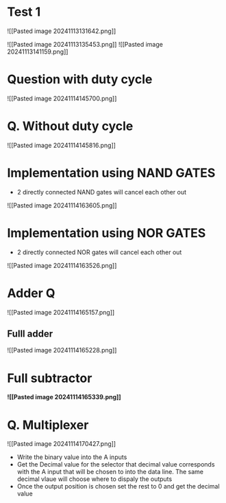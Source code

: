 # Test 1



![[Pasted image 20241113131642.png]]

![[Pasted image 20241113135453.png]]
![[Pasted image 20241113141159.png]]
# Question with duty cycle

![[Pasted image 20241114145700.png]]

# Q. Without duty cycle
![[Pasted image 20241114145816.png]]

# Implementation using NAND GATES

- 2 directly connected NAND gates will cancel each other out

![[Pasted image 20241114163605.png]]


# Implementation using NOR GATES

- 2 directly connected NOR gates will cancel each other out

![[Pasted image 20241114163526.png]]

# Adder Q 

![[Pasted image 20241114165157.png]]


## Fulll adder

![[Pasted image 20241114165228.png]]

# Full subtractor

**![[Pasted image 20241114165339.png]]**

# Q. Multiplexer 

![[Pasted image 20241114170427.png]]

- Write the binary value into the A inputs
- Get the Decimal value for the selector that decimal value corresponds with the A input that will be chosen to into the data line. The same decimal vlaue will choose where to dispaly the outputs
- Once the output position is chosen set the rest to 0 and get the decimal value 